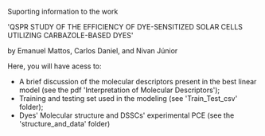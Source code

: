 Suporting information to the work

'QSPR STUDY OF THE EFFICIENCY OF DYE-SENSITIZED SOLAR 
CELLS UTILIZING CARBAZOLE-BASED DYES' 

by Emanuel Mattos, Carlos Daniel, and Nivan Júnior



Here, you will have acess to:
  * A brief discussion of the molecular descriptors present in the best linear model (see the pdf 'Interpretation of Molecular Descriptors');
  * Training and testing set used in the modeling (see 'Train_Test_csv' folder);
  * Dyes' Molecular structure and DSSCs' experimental PCE (see the 'structure_and_data' folder)
